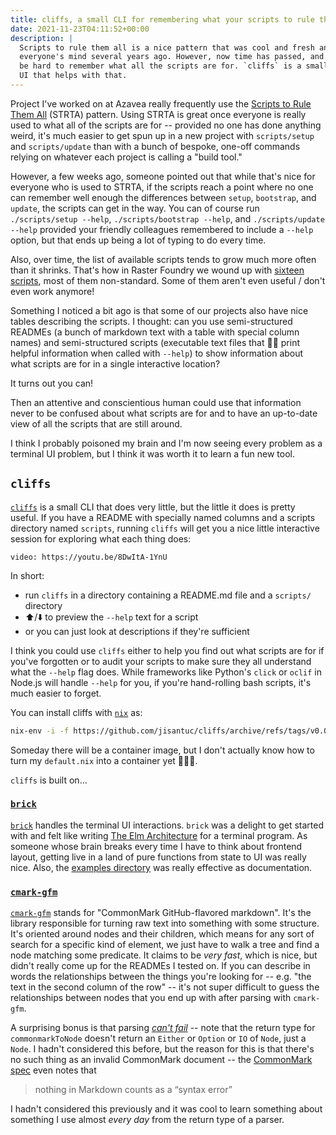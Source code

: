 ```yaml
---
title: cliffs, a small CLI for remembering what your scripts to rule them all are for
date: 2021-11-23T04:11:52+00:00
description: |
  Scripts to rule them all is a nice pattern that was cool and fresh and on
  everyone's mind several years ago. However, now time has passed, and it can
  be hard to remember what all the scripts are for. `cliffs` is a small terminal
  UI that helps with that.
---
```


Project I've worked on at Azavea really frequently use the [Scripts to Rule Them
All] (STRTA) pattern. Using STRTA is great once everyone is really used to what
all of the scripts are for -- provided no one has done anything weird, it's much
easier to get spun up in a new project with `scripts/setup` and `scripts/update`
than with a bunch of bespoke, one-off commands relying on whatever each project
is calling a "build tool."

However, a few weeks ago, someone pointed out that while that's nice for
everyone who is used to STRTA, if the scripts reach a point where no one can
remember well enough the differences between `setup`, `bootstrap`, and `update`,
the scripts can get in the way. You can of course run `./scripts/setup --help`,
`./scripts/bootstrap --help`, and `./scripts/update --help` provided your
friendly colleagues remembered to include a `--help` option, but that ends up
being a lot of typing to do every time.

Also, over time, the list of available scripts tends to grow much more often
than it shrinks. That's how in Raster Foundry we wound up with [sixteen
scripts], most of them non-standard. Some of them aren't even useful / don't
even work anymore!

Something I noticed a bit ago is that some of our projects
also have nice tables describing the scripts. I thought: can you use
semi-structured READMEs (a bunch of markdown text with a table with special
column names) and semi-structured scripts (executable text files that 🤞🏻 print
helpful information when called with `--help`) to show information about what
scripts are for in a single interactive location?

It turns out you can!

Then an attentive and conscientious human could use that information never to be
confused about what scripts are for and to have an up-to-date view of all the
scripts that are still around.

I think I probably poisoned my brain and I'm now seeing every problem as a
terminal UI problem, but I think it was worth it to learn a fun new tool.

## `cliffs`

[`cliffs`] is a small CLI that does very little, but the little it does is
pretty useful. If you have a README with specially named columns and a scripts
directory named `scripts`, running `cliffs` will get you a nice little
interactive session for exploring what each thing does:

`video: https://youtu.be/8DwItA-1YnU`

In short:

- run `cliffs` in a directory containing a README.md file and a `scripts/`
  directory
- ⬆️/⬇️ to preview the `--help` text for a script
- or you can just look at descriptions if they're sufficient

I think you could use `cliffs` either to help you find out what scripts are for
if you've forgotten or to audit your scripts to make sure they all understand
what the `--help` flag does. While frameworks like Python's `click` or `oclif`
in Node.js will handle `--help` for you, if you're hand-rolling bash scripts,
it's much easier to forget. 

You can install cliffs with [`nix`] as:

```bash
nix-env -i -f https://github.com/jisantuc/cliffs/archive/refs/tags/v0.0.1.zip
```

Someday there will be a container image, but I don't actually know how to turn
my `default.nix` into a container yet 🤷🏻‍♂️.

`cliffs` is built on...

### [`brick`]

[`brick`] handles the terminal UI interactions. `brick` was a delight to get
started with and felt like writing [The Elm Architecture] for a terminal
program. As someone whose brain breaks every time I have to think about frontend
layout, getting live in a land of pure functions from state to UI was really
nice. Also, the [examples directory] was really effective as documentation.

### [`cmark-gfm`]

[`cmark-gfm`] stands for "CommonMark GitHub-flavored markdown". It's the library
responsible for turning raw text into something with some structure. It's
oriented around nodes and their children, which means for any sort of search for
a specific kind of element, we just have to walk a tree and find a node matching
some predicate. It claims to be _very fast_, which is nice, but didn't really
come up for the READMEs I tested on. If you can describe in words the
relationships between the things you're looking for -- e.g. "the text in the
second column of the row" -- it's not super difficult to guess the relationships
between nodes that you end up with after parsing with `cmark-gfm`.

A surprising bonus is that parsing [_can't fail_] -- note that the return type
for `commonmarkToNode` doesn't return an `Either` or `Option` or `IO` of `Node`,
just a `Node`. I hadn't considered this before, but the reason for this is that
there's no such thing as an invalid CommonMark document -- the [CommonMark spec]
even notes that

> nothing in Markdown counts as a “syntax error”

I hadn't considered this previously and it was cool to learn something about
something I use almost _every day_ from the return type of a parser.

[Scripts to Rule Them All]: https://github.blog/2015-06-30-scripts-to-rule-them-all/
[Raster Foundry]: https://github.com/raster-foundry/raster-foundry/#scripts
[sixteen scripts]: https://github.com/raster-foundry/raster-foundry/tree/develop/scripts
[`cliffs`]: https://github.com/jisantuc/cliffs
[`brick`]: https://github.com/jtdaugherty/brick
[The Elm Architecture]: https://guide.elm-lang.org/architecture/
[`cmark-gfm`]: https://hackage.haskell.org/package/cmark-gfm-0.2.2
[_can't fail_]: https://hackage.haskell.org/package/cmark-gfm-0.2.2/docs/CMarkGFM.html#v:commonmarkToNode
[CommonMark spec]: https://spec.commonmark.org/0.30/#why-is-a-spec-needed-
[`nix`]: https://nixos.org/download.html
[examples directory]: https://github.com/jtdaugherty/brick/tree/master/programs